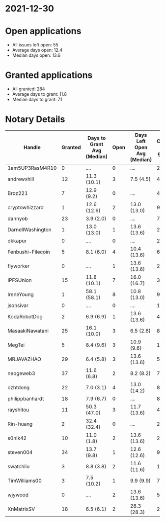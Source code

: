 2021-12-30
==========

# Open applications

- All issues left open: 55
- Average days open: 12.4
- Median days open: 13.6

# Granted applications

- All granted: 284
- Average days to grant: 11.8
- Median days to grant: 7.1

# Notary Details

| Handle            |   Granted | Days to Grant Avg (Median)   |   Open | Days Left Open Avg (Median)   |   Closed (no grant) |
|-------------------|-----------|------------------------------|--------|-------------------------------|---------------------|
| 1am5UP3RasM4R10   |         0 | ....                         |      0 | ....                          |                   2 |
| andrewxhill       |        12 | 11.3  (10.1)                 |      3 | 7.5  (4.5)                    |                  45 |
| Broz221           |         7 | 12.9  (9.2)                  |      0 | ....                          |                  48 |
| cryptowhizzard    |         1 | 12.6  (12.6)                 |      2 | 13.0  (13.0)                  |                   9 |
| dannyob           |        23 | 3.9  (2.0)                   |      0 | ....                          |                  77 |
| DarnellWashington |         1 | 13.0  (13.0)                 |      1 | 13.6  (13.6)                  |                   2 |
| dkkapur           |         0 | ....                         |      0 | ....                          |                   2 |
| Fenbushi-Filecoin |         5 | 8.1  (6.0)                   |      4 | 10.4  (13.6)                  |                  69 |
| flyworker         |         0 | ....                         |      1 | 13.6  (13.6)                  |                   2 |
| IPFSUnion         |        15 | 11.8  (10.1)                 |      7 | 16.0  (16.7)                  |                  37 |
| IreneYoung        |         1 | 58.1  (58.1)                 |      8 | 10.8  (13.0)                  |                   9 |
| jsonsivar         |         0 | ....                         |      0 | ....                          |                  13 |
| KodaRobotDog      |         2 | 6.9  (6.9)                   |      1 | 13.6  (13.6)                  |                   4 |
| MasaakiNawatani   |        25 | 16.1  (10.0)                 |      3 | 6.5  (2.8)                    |                  81 |
| MegTei            |         5 | 8.4  (9.6)                   |      3 | 10.9  (9.6)                   |                  12 |
| MRJAVAZHAO        |        29 | 6.4  (5.8)                   |      3 | 13.6  (13.6)                  |                  58 |
| neogeweb3         |        37 | 11.6  (6.8)                  |      2 | 8.2  (8.2)                    |                  71 |
| ozhtdong          |        22 | 7.0  (3.1)                   |      4 | 13.0  (14.2)                  |                  84 |
| philippbanhardt   |        18 | 7.9  (6.7)                   |      0 | ....                          |                  81 |
| rayshitou         |        11 | 50.3  (47.0)                 |      3 | 11.7  (13.6)                  |                  42 |
| Rin-huang         |         2 | 32.4  (32.4)                 |      0 | ....                          |                   2 |
| s0nik42           |        10 | 11.0  (1.8)                  |      2 | 13.6  (13.6)                  |                  28 |
| steven004         |        34 | 13.7  (9.8)                  |      1 | 12.6  (12.6)                  |                  98 |
| swatchliu         |         3 | 8.8  (3.8)                   |      2 | 11.6  (11.6)                  |                  16 |
| TimWilliams00     |         3 | 7.5  (10.2)                  |      1 | 9.9  (9.9)                    |                   7 |
| wjywood           |         0 | ....                         |      2 | 13.6  (13.6)                  |                   5 |
| XnMatrixSV        |        18 | 6.5  (6.1)                   |      2 | 28.3  (28.3)                  |                  29 |